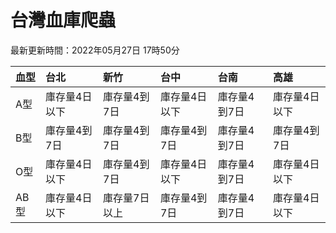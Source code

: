 # 台灣血庫爬蟲

最新更新時間：2022年05月27日 17時50分

| 血型   | 台北      | 新竹      | 台中      | 台南      | 高雄      |
|:-----|:--------|:--------|:--------|:--------|:--------|
| A型   | 庫存量4日以下 | 庫存量4到7日 | 庫存量4日以下 | 庫存量4到7日 | 庫存量4日以下 |
| B型   | 庫存量4到7日 | 庫存量4到7日 | 庫存量4到7日 | 庫存量4到7日 | 庫存量4到7日 |
| O型   | 庫存量4日以下 | 庫存量4到7日 | 庫存量4日以下 | 庫存量4到7日 | 庫存量4日以下 |
| AB型  | 庫存量4日以下 | 庫存量7日以上 | 庫存量4到7日 | 庫存量4到7日 | 庫存量4日以下 |